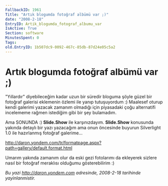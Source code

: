```yaml
---
FallbackID: 1961
Title: "Artık blogumda fotoğraf albümü var ;)"
date: "2008-2-18"
EntryID: Artik_blogumda_fotograf_albumu_var
IsActive: True
Section: software
MinutesSpent: 0
Tags: 
old.EntryID: 1b507dc9-0092-467c-85db-87d24e05c5a2
---
```

# Artık blogumda fotoğraf albümü var ;)
"Yıllardır" diyebileceğim kadar uzun bir süredir bloguma şöyle güzel bir
fotoğraf galerisi eklemenin özlemi ile yanıp tutuşuyordum :) Maalesef
oturup kendi galerimi yazacak zamanım olmadığı için piyasadaki çoğu
alternatifi incelememe rağmen istediğim gibi bir şey bulamadım.

Ama SONUNDA :) **Slide.Show** ile karşınızdayım. **Slide.Show**
konusunda yakında detaylı bir yazı yazacağım ama onun öncesinde buyurun
Silverlight 1.0 ile hazırlanmış fotoğraf galerime...

<http://daron.yondem.com/tr/formatpage.aspx?path=gallery/default.format.html>

Umarım yakında zamanım olur da eski gezi fotolarımı da ekleyerek sizlere
nasıl bir fotoğraf meraklısı olduğumu gösterebilirim :)



*Bu yazi http://daron.yondem.com adresinde, 2008-2-18 tarihinde yayinlanmistir.*
